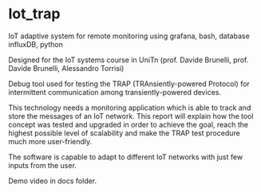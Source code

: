 # Iot_trap
IoT adaptive system for remote monitoring using grafana, bash, database influxDB, python

Designed for the IoT systems course in UniTn (prof. Davide Brunelli, prof. Davide Brunelli, Alessandro Torrisi)

Debug tool used for testing the TRAP (TRAnsiently-powered Protocol) for intermittent communication among transiently-powered devices. 

This technology needs a monitoring application which is able to track and store the messages of an IoT network. This report will explain how the tool concept was tested and upgraded in order to achieve the goal, reach the highest possible level of scalability and make the TRAP test procedure much more user-friendly. 

The software is capable to adapt to different IoT networks with just few inputs from the user.

Demo video in docs folder.
